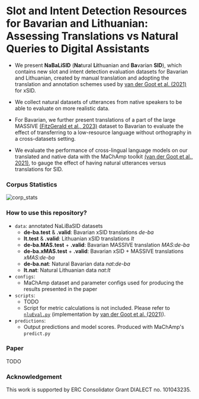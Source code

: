 # Slot and Intent Detection Resources for Bavarian and Lithuanian: Assessing Translations vs Natural Queries to Digital Assistants

- We present **NaBaLiSID** (**Na**tural **Li**thuanian and **Ba**varian **SID**), which contains new slot and intent detection evaluation datasets for Bavarian and Lithuanian, created by manual translation and adopting the translation and annotation schemes used by [van der Goot et al. (2021)](https://aclanthology.org/2021.naacl-main.197/) for xSID. 

- We collect natural datasets of utterances from native speakers to be able to evaluate on more realistic data.

- For Bavarian, we further present translations of a part of the large MASSIVE [(FitzGerald et al., 2023)](https://aclanthology.org/2023.acl-long.235/) dataset to Bavarian to evaluate the effect of transferring to a low-resource language without orthography in a cross-datasets setting.

- We evaluate the performance of cross-lingual language models on our translated and native data with the MaChAmp toolkit [(van der Goot et al., 2021)](https://aclanthology.org/2021.eacl-demos.22/), to gauge the effect of having natural utterances versus translations for SID.

### Corpus Statistics
![corp_stats](https://github.com/mainlp/NaLiBaSID/assets/92130844/c02be2f4-0cae-4046-8308-124c9f47d2bb)

### How to use this repository?
- `data`: annotated NaLiBaSID datasets
  - **de-ba.test** & **.valid**: Bavarian xSID translations *de-ba*
  - **lt.test** & **.valid**: Lithuanian xSID translations *lt*
  - **de-ba.MAS.test** + **.valid**: Bavarian MASSIVE translation *MAS:de-ba*
  - **de-ba.xMAS.test** + **.valid**: Bavarian xSID + MASSIVE translations *xMAS:de-ba*
  - **de-ba.nat**: Natural Bavarian data *nat:de-ba*
  - **lt.nat**: Natural Lithuanian data *nat:lt*
 - `configs`:
   - MaChAmp dataset and parameter configs used for producing the results presented in the paper
 - `scripts`:
   - TODO
   - Script for metric calculations is not included. Please refer to [`nluEval.py`](https://bitbucket.org/robvanderg/xsid/src/master/scripts/nluEval.py) (implementation by [van der Goot et al. (2021)](https://aclanthology.org/2021.eacl-demos.22/)).
 - `predictions`:
   - Output predictions and model scores. Produced with MaChAmp's `predict.py`

### Paper
TODO

### Acknowledgement
This work is supported by ERC Consolidator Grant DIALECT no. 101043235.
